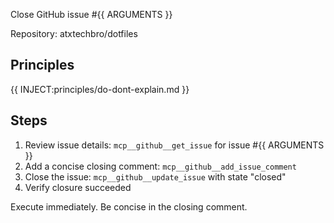 Close GitHub issue #{{ ARGUMENTS }}

Repository: atxtechbro/dotfiles

## Principles
{{ INJECT:principles/do-dont-explain.md }}

## Steps
1. Review issue details: `mcp__github__get_issue` for issue #{{ ARGUMENTS }}
2. Add a concise closing comment: `mcp__github__add_issue_comment`
3. Close the issue: `mcp__github__update_issue` with state "closed"
4. Verify closure succeeded

Execute immediately. Be concise in the closing comment.
